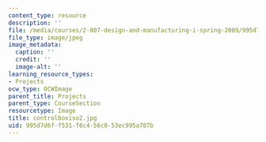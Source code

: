 ```yaml
---
content_type: resource
description: ''
file: /media/courses/2-007-design-and-manufacturing-i-spring-2009/995d7d6ff531f6c456c053ec995a707b_controlboxiso2.jpg
file_type: image/jpeg
image_metadata:
  caption: ''
  credit: ''
  image-alt: ''
learning_resource_types:
- Projects
ocw_type: OCWImage
parent_title: Projects
parent_type: CourseSection
resourcetype: Image
title: controlboxiso2.jpg
uid: 995d7d6f-f531-f6c4-56c0-53ec995a707b
---
```


